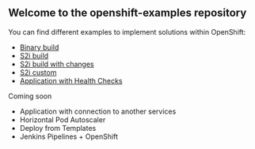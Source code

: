 ## Welcome to the openshift-examples repository

You can find different examples to implement solutions within OpenShift:

- [Binary build](./binary-build)
- [S2i build](./hello-world-java)
- [S2i build with changes](./hello-world-php)
- [S2i custom](./test-s2i)
- [Application with Health Checks](./health-check)

Coming soon
- Application with connection to another services
- Horizontal Pod Autoscaler
- Deploy from Templates
- Jenkins Pipelines + OpenShift




